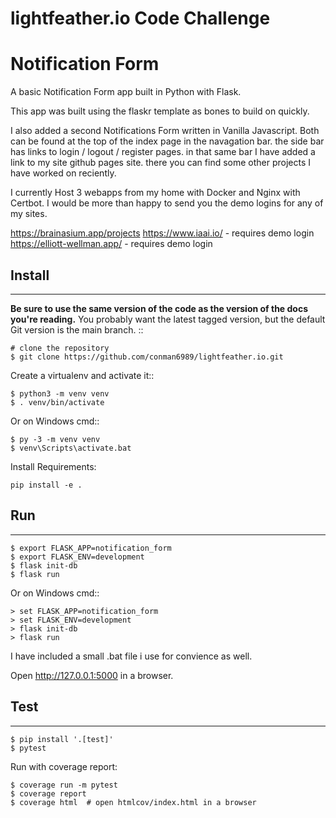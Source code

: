 # lightfeather.io Code Challenge

Notification Form
======

A basic Notification Form app built in Python with Flask.

This app was built using the flaskr template as bones to build on quickly.

I also added a second Notifications Form written in Vanilla Javascript.
Both can be found at the top of the index page in the navagation bar.
the side bar has links to login / logout / register pages.
in that same bar I have added a link to my site github pages site. there you can find some other projects I have worked on reciently.

I currently Host 3 webapps from my home with Docker and Nginx with Certbot.
I would be more than happy to send you the demo logins for any of my sites.

https://brainasium.app/projects
https://www.iaai.io/ - requires demo login
https://elliott-wellman.app/ - requires demo login

## Install
-------

**Be sure to use the same version of the code as the version of the docs
you're reading.** You probably want the latest tagged version, but the
default Git version is the main branch. ::

    # clone the repository
    $ git clone https://github.com/conman6989/lightfeather.io.git

Create a virtualenv and activate it::

    $ python3 -m venv venv
    $ . venv/bin/activate

Or on Windows cmd::

    $ py -3 -m venv venv
    $ venv\Scripts\activate.bat

Install Requirements:

    pip install -e .

## Run
----

    $ export FLASK_APP=notification_form
    $ export FLASK_ENV=development
    $ flask init-db
    $ flask run

Or on Windows cmd::

    > set FLASK_APP=notification_form
    > set FLASK_ENV=development
    > flask init-db
    > flask run

I have included a small .bat file i use for convience as well.

Open http://127.0.0.1:5000 in a browser.

## Test
----

    $ pip install '.[test]'
    $ pytest

Run with coverage report:

    $ coverage run -m pytest
    $ coverage report
    $ coverage html  # open htmlcov/index.html in a browser
